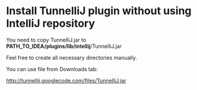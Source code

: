 # Install TunnelliJ plugin without using IntelliJ repository #

You need to copy TunnelliJ.jar to **PATH\_TO\_IDEA/plugins/lib/intellij**/TunnelliJ.jar

Feel free to create all necessary directories manually.

You can use file from Downloads tab:

http://tunnellij.googlecode.com/files/TunnelliJ.jar
